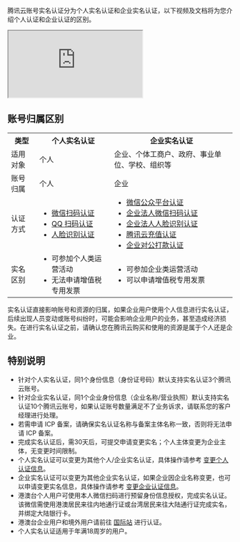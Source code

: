 腾讯云账号实名认证分为个人实名认证和企业实名认证，以下视频及文档将为您介绍个人认证和企业认证的区别。

<div class="doc-video-mod"><iframe src="https://cloud.tencent.com/edu/learning/quick-play/3441-60612?source=gw.doc.media&withPoster=1&notip=1"></iframe></div>

## 账号归属区别

<table>
	<tr><th>类型</th><th>个人实名认证</th><th>企业实名认证</th></tr>
	<tr><td>适用对象</td><td>个人</td><td>企业、个体工商户、政府、事业单位、学校、组织等</td></tr>
	<tr><td>账号归属</td><td>个人</td><td>企业</td></tr>
	<tr>
		<td>认证方式</td>
		<td>
			<ul  style="margin: 0;">
				<li><a href="https://cloud.tencent.com/document/product/378/56757">微信扫码认证</a></li>
				<li><a href="https://cloud.tencent.com/document/product/378/56759">QQ 扫码认证</a></li>
				<li><a href="https://cloud.tencent.com/document/product/378/56760">人脸识别认证</a></li>
			</ul>
		</td>
		<td>
			<ul  style="margin: 0;">
				<li><a href="https://cloud.tencent.com/document/product/378/56762">微信公众平台认证</a></li>
				<li><a href="https://cloud.tencent.com/document/product/378/56765">企业法人微信扫码认证</a></li>
				<li><a href="https://cloud.tencent.com/document/product/378/56766">企业法人人脸识别认证</a></li>
				<li><a href="https://cloud.tencent.com/document/product/378/56763">腾讯云充值认证</a></li>
				<li><a href="https://cloud.tencent.com/document/product/378/56764">企业对公打款认证</a></li>
			</ul>
		</td>
	</tr>
	<tr><td>实名区别</td>
		<td>
			<ul  style="margin: 0;">
				<li>可参加个人类运营活动</li>
				<li>无法申请增值税专用发票</li>
			</ul>
		</td>
		<td>
			<ul  style="margin: 0;">
				<li>可参加企业类运营活动</li>
				<li>可以申请增值税专用发票</li>
			</ul>
		</td>
	</tr>
</table>

<dx-alert infotype="alarm" title="">
实名认证直接影响账号和资源的归属，如果企业用户使用个人信息进行实名认证，后续出现人员变动或账号纠纷时，可能会影响企业用户的业务，甚至造成经济损失。在进行实名认证之前，请确认您在腾讯云购买和使用的资源是属于个人还是企业。
</dx-alert>

## 特别说明
- 针对个人实名认证，同1个身份信息（身份证号码）默认支持实名认证3个腾讯云账号。
- 针对企业实名认证，同1个企业身份信息（企业名称/营业执照）默认支持实名认证10个腾讯云账号，如果认证账号数量满足不了业务诉求，请联系您的客户经理进行处理。
- 若需申请 ICP 备案，请确保实名认证名称与备案主体名称一致，否则将无法申请 ICP 备案。
- 完成实名认证后，需30天后，可提交申请变更实名；个人主体变更为企业主体，无变更时间限制。
- 个人实名认证可以变更为其他个人/企业实名认证，具体操作请参考 [变更个人认证信息](https://cloud.tencent.com/document/product/378/34075)。
- 企业实名认证可以变更为其他企业实名认证，如果企业因企业名称变更，也可以申请变更实名信息，具体操作请参考 [变更企业认证信息](https://cloud.tencent.com/document/product/378/43087)。
- 港澳台个人用户可使用本人微信扫码进行预留身份信息授权，完成实名认证。该微信需使用港澳居民来往内地通行证或台湾居民来往大陆通行证完成实名，并绑定大陆银行卡。
- 港澳台企业用户和境外用户请前往 [国际站](https://intl.cloud.tencent.com/) 进行认证。
- 个人实名认证适用于年满18周岁的用户。
